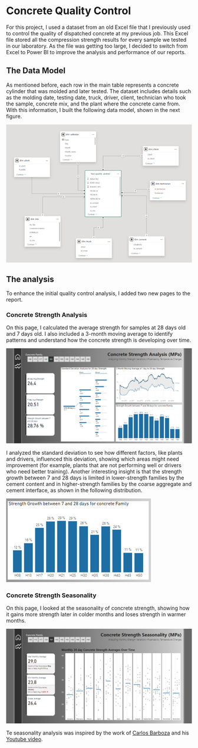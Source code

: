 # Concrete Quality Control

For this project, I used a dataset from an old Excel file that I previously used to control the quality of dispatched concrete at my previous job. This Excel file stored all the compression strength results for every sample we tested in our laboratory. As the file was getting too large, I decided to switch from Excel to Power BI to improve the analysis and performance of our reports.

## The Data Model

As mentioned before, each row in the main table represents a concrete cylinder that was molded and later tested. The dataset includes details such as the molding date, testing date, truck, driver, client, technician who took the sample, concrete mix, and the plant where the concrete came from. With this information, I built the following data model, shown in the next figure.

![Data Model](data-model.png)

## The analysis

To enhance the initial quality control analysis, I added two new pages to the report.

### Concrete Strength Analysis

On this page, I calculated the average strength for samples at 28 days old and 7 days old. I also included a 3-month moving average to identify patterns and understand how the concrete strength is developing over time.

![First page](concrete-strength-analysis.png)

I analyzed the standard deviation to see how different factors, like plants and drivers, influenced this deviation, showing which areas might need improvement (for example, plants that are not performing well or drivers who need better training). Another interesting insight is that the strength growth between 7 and 28 days is limited in lower-strength families by the cement content and in higher-strength families by the coarse aggregate and cement interface, as shown in the following distribution.

![Concrete Growth distribution per family](concrete-strength-growth-per-family.png)

### Concrete Strength Seasonality

On this page, I looked at the seasonality of concrete strength, showing how it gains more strength later in colder months and loses strength in warmer months.

![Concrete Strength Seasonality](concrete-strength-seasonality.png)


Te seasonality analysis was inspired by the work of [Carlos Barboza](https://www.linkedin.com/in/merod/) and his [Youtube video](https://www.youtube.com/watch?v=WK5KE8HoEsA&list=WL&index=5&t=2758s).
